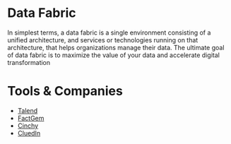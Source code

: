 # Data Fabric

In simplest terms, a data fabric is a single environment consisting of a unified architecture, and services or technologies running on that architecture, that helps organizations manage their data. The ultimate goal of data fabric is to maximize the value of your data and accelerate digital transformation

# Tools & Companies

- [Talend](https://www.talend.com/products/data-fabric/)
- [FactGem](https://factgem.com/)
- [Cinchy](https://www.cinchy.com/)
- [CluedIn](https://www.cluedin.com/)
